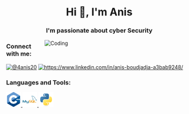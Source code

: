 <h1 align="center">Hi 👋, I'm Anis</h1>
<h3 align="center">I'm passionate about cyber Security</h3>
<img align="right" alt="Coding" width="400" src="https://www.pinterest.fr/pin/822540319453599380/">

<h3 align="left">Connect with me:</h3>
<p align="left">
<a href="https://twitter.com/@4anis20" target="blank"><img align="center" src="https://raw.githubusercontent.com/rahuldkjain/github-profile-readme-generator/master/src/images/icons/Social/twitter.svg" alt="@4anis20" height="30" width="40" /></a>
<a href="https://linkedin.com/in/https://www.linkedin.com/in/anis-boudjadja-a3bab9248/" target="blank"><img align="center" src="https://raw.githubusercontent.com/rahuldkjain/github-profile-readme-generator/master/src/images/icons/Social/linked-in-alt.svg" alt="https://www.linkedin.com/in/anis-boudjadja-a3bab9248/" height="30" width="40" /></a>
</p>

<h3 align="left">Languages and Tools:</h3>
<p align="left"> <a href="https://www.w3schools.com/cpp/" target="_blank" rel="noreferrer"> <img src="https://raw.githubusercontent.com/devicons/devicon/master/icons/cplusplus/cplusplus-original.svg" alt="cplusplus" width="40" height="40"/> </a> <a href="https://www.mysql.com/" target="_blank" rel="noreferrer"> <img src="https://raw.githubusercontent.com/devicons/devicon/master/icons/mysql/mysql-original-wordmark.svg" alt="mysql" width="40" height="40"/> </a> <a href="https://www.python.org" target="_blank" rel="noreferrer"> <img src="https://raw.githubusercontent.com/devicons/devicon/master/icons/python/python-original.svg" alt="python" width="40" height="40"/> </a> </p>
